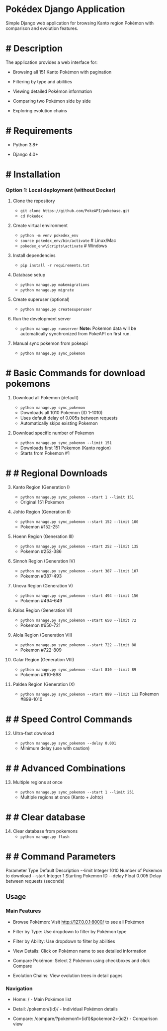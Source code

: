 # Pokédex Django Application
Simple Django web application for browsing Kanto region Pokémon with comparison and evolution features.

# # Description
The application provides a web interface for:

- Browsing all 151 Kanto Pokémon with pagination

- Filtering by type and abilities

- Viewing detailed Pokémon information

- Comparing two Pokémon side by side

- Exploring evolution chains



# # Requirements
- Python 3.8+

- Django 4.0+


# #  Installation

### Option 1: Local deployment (without Docker)

1. Clone the repository 
    - `git clone https://github.com/PokeAPI/pokebase.git`
    - `cd Pokedex`

2. Create virtual environment
    - `python -m venv pokedex_env`
    - `source pokedex_env/bin/activate`  # Linux/Mac
    - `pokedex_env\Scripts\activate`     # Windows

3. Install dependencies
    - `pip install -r requirements.txt`

4. Database setup
    - `python manage.py makemigrations`
    - `python manage.py migrate`

5. Create superuser (optional)
    - `python manage.py createsuperuser`

6. Run the development server
    - `python manage.py runserver`
     **Note:** Pokemon data will be automatically synchronized from PokeAPI on first run.

7. Manual sync pokemon from pokeapi
    - `python manage.py sync_pokemon`


# #  Basic Commands for download pokemons

1. Download all Pokemon (default)

    - `python manage.py sync_pokemon`
    - Downloads all 1010 Pokemon (ID 1-1010)
    - Uses default delay of 0.005s between requests
    - Automatically skips existing Pokemon

2. Download specific number of Pokemon

    - `python manage.py sync_pokemon --limit 151`
    - Downloads first 151 Pokemon (Kanto region)
    - Starts from Pokemon #1

# # # Regional Downloads
3. Kanto Region (Generation I)

    - `python manage.py sync_pokemon --start 1 --limit 151`
    - Original 151 Pokemon

4. Johto Region (Generation II)

    - `python manage.py sync_pokemon --start 152 --limit 100`
    - Pokemon #152-251

5. Hoenn Region (Generation III)

    - `python manage.py sync_pokemon --start 252 --limit 135`
    - Pokemon #252-386

6. Sinnoh Region (Generation IV)

    - `python manage.py sync_pokemon --start 387 --limit 107`
    - Pokemon #387-493

7. Unova Region (Generation V)

    - `python manage.py sync_pokemon --start 494 --limit 156`
    - Pokemon #494-649

8. Kalos Region (Generation VI)

    - `python manage.py sync_pokemon --start 650 --limit 72`
    - Pokemon #650-721

9. Alola Region (Generation VII)

    - `python manage.py sync_pokemon --start 722 --limit 88`
    - Pokemon #722-809

10. Galar Region (Generation VIII)

    - `python manage.py sync_pokemon --start 810 --limit 89`
    - Pokemon #810-898

11. Paldea Region (Generation IX)

    - `python manage.py sync_pokemon --start 899 --limit 112`
    Pokemon #899-1010

# # # Speed Control Commands
12. Ultra-fast download

    - `python manage.py sync_pokemon --delay 0.001`
    - Minimum delay (use with caution)


# # # Advanced Combinations
13. Multiple regions at once

    - `python manage.py sync_pokemon --start 1 --limit 251`
    - Multiple regions at once (Kanto + Johto)

# # # Clear database
14. Clear database from pokemons
    - `python manage.py flush`

# # # Command Parameters
Parameter	Type	Default	Description
--limit	    Integer	1010	Number of Pokemon to download
--start	    Integer	1	    Starting Pokemon ID
--delay	    Float	0.005	Delay between requests (seconds)

## Usage

### Main Features
- Browse Pokémon: Visit http://127.0.0.1:8000/ to see all Pokémon

- Filter by Type: Use dropdown to filter by Pokémon type

- Filter by Ability: Use dropdown to filter by abilities

- View Details: Click on Pokémon name to see detailed information

- Compare Pokémon: Select 2 Pokémon using checkboxes and click Compare

- Evolution Chains: View evolution trees in detail pages

### Navigation
- Home: / - Main Pokémon list

- Detail: /pokemon/{id}/ - Individual Pokémon details

- Compare: /compare/?pokemon1={id1}&pokemon2={id2} - Comparison view

